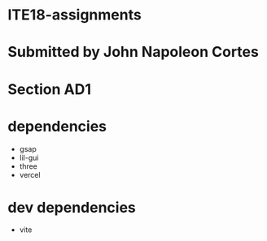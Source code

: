 # ITE18-assignments
# Submitted by John Napoleon Cortes
# Section AD1

# dependencies
- gsap
- lil-gui
- three
- vercel

# dev dependencies
- vite

